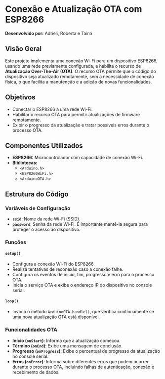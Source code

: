 # Conexão e Atualização OTA com ESP8266

**Desenvolvido por:** Adrieli, Roberta e Tainá

## Visão Geral

Este projeto implementa uma conexão Wi-Fi para um dispositivo ESP8266, usando uma rede previamente configurada, e habilita o recurso de **Atualização Over-The-Air (OTA)**. O recurso OTA permite que o código do dispositivo seja atualizado remotamente, sem a necessidade de conexão física, o que facilita a manutenção e a adição de novas funcionalidades.

## Objetivos

- Conectar o ESP8266 a uma rede Wi-Fi.
- Habilitar o recurso OTA para permitir atualizações de firmware remotamente.
- Exibir o progresso da atualização e tratar possíveis erros durante o processo OTA.

## Componentes Utilizados

- **ESP8266:** Microcontrolador com capacidade de conexão Wi-Fi.
- **Bibliotecas:** 
  - `<Arduino.h>`
  - `<ESP8266WiFi.h>`
  - `<ArduinoOTA.h>`

## Estrutura do Código

### Variáveis de Configuração

- **`ssid`**: Nome da rede Wi-Fi (SSID).
- **`password`**: Senha da rede Wi-Fi. É importante mantê-la segura para proteger o acesso ao dispositivo.

### Funções

#### `setup()`

- Configura a conexão Wi-Fi do ESP8266.
- Realiza tentativas de reconexão caso a conexão falhe.
- Configura os eventos de início, fim, progresso e erro para o processo OTA.
- Inicia o serviço OTA e exibe o endereço IP do dispositivo no console serial.

#### `loop()`

- Invoca o método `ArduinoOTA.handle()`, que verifica continuamente se uma nova atualização OTA está disponível.

### Funcionalidades OTA

- **Início (`onStart`)**: Informa que a atualização começou.
- **Término (`onEnd`)**: Exibe uma mensagem de conclusão.
- **Progresso (`onProgress`)**: Exibe o percentual de progresso da atualização no console serial.
- **Erros (`onError`)**: Informa sobre diferentes erros que podem ocorrer durante o processo OTA, incluindo falhas de autenticação, conexão e recebimento de dados.
